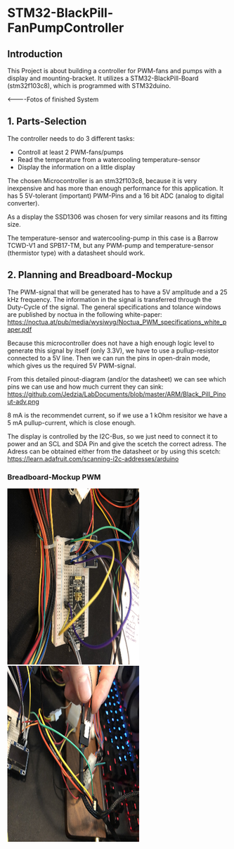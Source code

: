 # STM32-BlackPill-FanPumpController
## Introduction
 This Project is about building a controller for PWM-fans and pumps with a display and mounting-bracket. It utilizes a STM32-BlackPill-Board (stm32f103c8), which is programmed with STM32duino.
 
 <----Fotos of finished System
 
## 1. Parts-Selection
The controller needs to do 3 different tasks:
 - Controll at least 2 PWM-fans/pumps
 - Read the temperature from a watercooling temperature-sensor
 - Display the information on a little display
 
The chosen Microcontroller is an stm32f103c8, because it is very inexpensive and has more than enough performance for this application. It has 5 5V-tolerant (important) PWM-Pins and a 16 bit ADC (analog to digital converter).

As a display the SSD1306 was chosen for very similar reasons and its fitting size.

The temperature-sensor and watercooling-pump in this case is a Barrow TCWD-V1 and SPB17-TM, but any PWM-pump and temperature-sensor (thermistor type) with a datasheet should work.

## 2. Planning and Breadboard-Mockup
The PWM-signal that will be generated has to have a 5V amplitude and a 25 kHz frequency. The information in the signal is transferred through the Duty-Cycle of the signal. 
The general specifications and tolance windows are published by noctua in the following white-paper: 
https://noctua.at/pub/media/wysiwyg/Noctua_PWM_specifications_white_paper.pdf

Because this microcontroller does not have a high enough logic level to generate this signal by itself (only 3.3V), we have to use a pullup-resistor connected to a 5V line. Then we can run the pins in open-drain mode, which gives us the required 5V PWM-signal.

From this detailed pinout-diagram (and/or the datasheet) we can see which pins we can use and how much current they can sink:
https://github.com/Jedzia/LabDocuments/blob/master/ARM/Black_Pill_Pinout-adv.png

8 mA is the recommendet current, so if we use a 1 kOhm resisitor we have a 5 mA pullup-current, which is close enough.

The display is controlled by the I2C-Bus, so we just need to connect it to power and an SCL and SDA Pin and give the scetch the correct adress. The Adress can be obtained either from the datasheet or by using this scetch: https://learn.adafruit.com/scanning-i2c-addresses/arduino

### Breadboard-Mockup PWM

<img src="Images/Mockup_PWM_1.jpg" width="300" height="400">   <img src="Images/Mockup_PWM_2.jpg" width="300" height="400">
